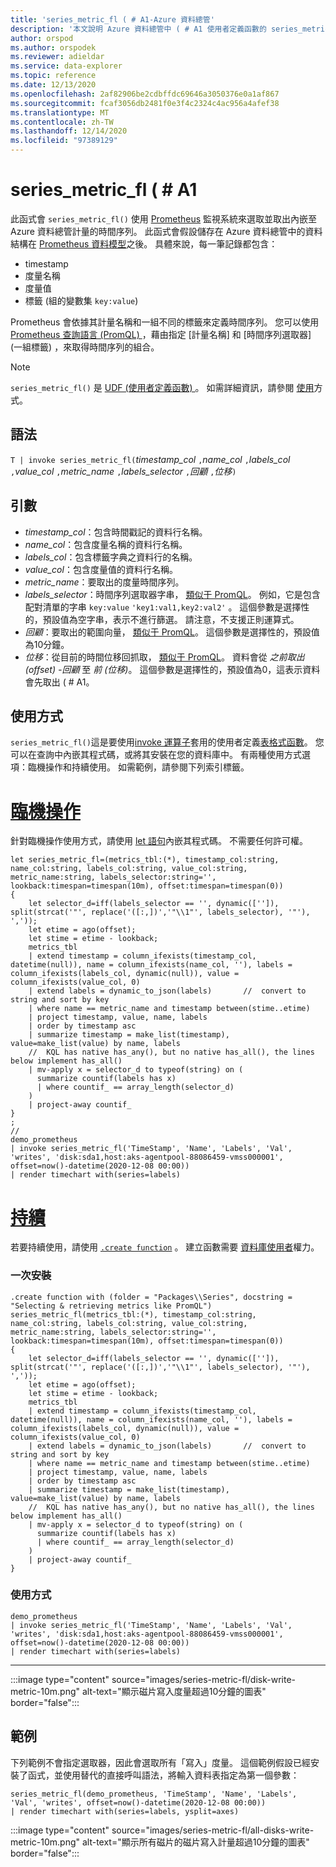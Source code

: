 ```yaml
---
title: 'series_metric_fl ( # A1-Azure 資料總管'
description: '本文說明 Azure 資料總管中 ( # A1 使用者定義函數的 series_metric_fl。'
author: orspod
ms.author: orspodek
ms.reviewer: adieldar
ms.service: data-explorer
ms.topic: reference
ms.date: 12/13/2020
ms.openlocfilehash: 2af82906be2cdbffdc69646a3050376e0a1af867
ms.sourcegitcommit: fcaf3056db2481f0e3f4c2324c4ac956a4afef38
ms.translationtype: MT
ms.contentlocale: zh-TW
ms.lasthandoff: 12/14/2020
ms.locfileid: "97389129"
---
```

# <a name="series_metric_fl"></a>series_metric_fl ( # A1


此函式會 `series_metric_fl()` 使用 [Prometheus](https://prometheus.io/) 監視系統來選取並取出內嵌至 Azure 資料總管計量的時間序列。 此函式會假設儲存在 Azure 資料總管中的資料結構在 [Prometheus 資料模型](https://prometheus.io/docs/concepts/data_model/)之後。 具體來說，每一筆記錄都包含：
 * timestamp 
 * 度量名稱 
 * 度量值 
 * 標籤 (組的變數集 `key:value`) 
 
 Prometheus 會依據其計量名稱和一組不同的標籤來定義時間序列。 您可以使用 [Prometheus 查詢語言 (PromQL) ](https://prometheus.io/docs/prometheus/latest/querying/basics/) ，藉由指定 [計量名稱] 和 [時間序列選取器] (一組標籤) ，來取得時間序列的組合。

> [!NOTE]
> `series_metric_fl()` 是 [UDF (使用者定義函數) ](../query/functions/user-defined-functions.md)。 如需詳細資訊，請參閱 [使用](#usage)方式。

## <a name="syntax"></a>語法

`T | invoke series_metric_fl(`*timestamp_col* `,`*name_col* `,`*labels_col* `,`*value_col* `,`*metric_name* `,`*labels_selector* `,`*回顧* `,`*位移*`)`

## <a name="arguments"></a>引數

* *timestamp_col*：包含時間戳記的資料行名稱。
* *name_col*：包含度量名稱的資料行名稱。
* *labels_col*：包含標籤字典之資料行的名稱。
* *value_col*：包含度量值的資料行名稱。
* *metric_name*：要取出的度量時間序列。
* *labels_selector*：時間序列選取器字串， [類似于 PromQL](https://prometheus.io/docs/prometheus/latest/querying/basics/#time-series-selectors)。 例如，它是包含配對清單的字串 `key:value` `'key1:val1,key2:val2'` 。 這個參數是選擇性的，預設值為空字串，表示不進行篩選。 請注意，不支援正則運算式。 
* *回顧*：要取出的範圍向量， [類似于 PromQL](https://prometheus.io/docs/prometheus/latest/querying/basics/#range-vector-selectors)。 這個參數是選擇性的，預設值為10分鐘。
* *位移*：從目前的時間位移回抓取， [類似于 PromQL](https://prometheus.io/docs/prometheus/latest/querying/basics/#offset-modifier)。 資料會從 *之前取出 (offset) -回顧* 至 *前 (位移)*。 這個參數是選擇性的，預設值為0，這表示資料會先取出 ( # A1。

## <a name="usage"></a>使用方式

`series_metric_fl()`這是要使用[invoke 運算子](../query/invokeoperator.md)套用的使用者定義[表格式函數](../query/functions/user-defined-functions.md#tabular-function)。 您可以在查詢中內嵌其程式碼，或將其安裝在您的資料庫中。 有兩種使用方式選項：臨機操作和持續使用。 如需範例，請參閱下列索引標籤。

# <a name="ad-hoc"></a>[臨機操作](#tab/adhoc)

針對臨機操作使用方式，請使用 [let 語句](../query/letstatement.md)內嵌其程式碼。 不需要任何許可權。

<!-- csl: https://help.kusto.windows.net:443/Samples -->
```kusto
let series_metric_fl=(metrics_tbl:(*), timestamp_col:string, name_col:string, labels_col:string, value_col:string, metric_name:string, labels_selector:string='', lookback:timespan=timespan(10m), offset:timespan=timespan(0))
{
    let selector_d=iff(labels_selector == '', dynamic(['']), split(strcat('"', replace('([:,])','"\\1"', labels_selector), '"'), ','));
    let etime = ago(offset);
    let stime = etime - lookback;
    metrics_tbl
    | extend timestamp = column_ifexists(timestamp_col, datetime(null)), name = column_ifexists(name_col, ''), labels = column_ifexists(labels_col, dynamic(null)), value = column_ifexists(value_col, 0)
    | extend labels = dynamic_to_json(labels)       //  convert to string and sort by key
    | where name == metric_name and timestamp between(stime..etime)
    | project timestamp, value, name, labels
    | order by timestamp asc
    | summarize timestamp = make_list(timestamp), value=make_list(value) by name, labels
    //  KQL has native has_any(), but no native has_all(), the lines below implement has_all()
    | mv-apply x = selector_d to typeof(string) on (
      summarize countif(labels has x)
      | where countif_ == array_length(selector_d)
    )
    | project-away countif_
}
;
//
demo_prometheus
| invoke series_metric_fl('TimeStamp', 'Name', 'Labels', 'Val', 'writes', 'disk:sda1,host:aks-agentpool-88086459-vmss000001', offset=now()-datetime(2020-12-08 00:00))
| render timechart with(series=labels)
```

# <a name="persistent"></a>[持續](#tab/persistent)

若要持續使用，請使用 [`.create function`](../management/create-function.md) 。 建立函數需要 [資料庫使用者](../management/access-control/role-based-authorization.md)權力。

### <a name="one-time-installation"></a>一次安裝

<!-- csl: https://help.kusto.windows.net:443/Samples -->
```kusto
.create function with (folder = "Packages\\Series", docstring = "Selecting & retrieving metrics like PromQL")
series_metric_fl(metrics_tbl:(*), timestamp_col:string, name_col:string, labels_col:string, value_col:string, metric_name:string, labels_selector:string='', lookback:timespan=timespan(10m), offset:timespan=timespan(0))
{
    let selector_d=iff(labels_selector == '', dynamic(['']), split(strcat('"', replace('([:,])','"\\1"', labels_selector), '"'), ','));
    let etime = ago(offset);
    let stime = etime - lookback;
    metrics_tbl
    | extend timestamp = column_ifexists(timestamp_col, datetime(null)), name = column_ifexists(name_col, ''), labels = column_ifexists(labels_col, dynamic(null)), value = column_ifexists(value_col, 0)
    | extend labels = dynamic_to_json(labels)       //  convert to string and sort by key
    | where name == metric_name and timestamp between(stime..etime)
    | project timestamp, value, name, labels
    | order by timestamp asc
    | summarize timestamp = make_list(timestamp), value=make_list(value) by name, labels
    //  KQL has native has_any(), but no native has_all(), the lines below implement has_all()
    | mv-apply x = selector_d to typeof(string) on (
      summarize countif(labels has x)
      | where countif_ == array_length(selector_d)
    )
    | project-away countif_
}
```

### <a name="usage"></a>使用方式

<!-- csl: https://help.kusto.windows.net:443/Samples -->
```kusto
demo_prometheus
| invoke series_metric_fl('TimeStamp', 'Name', 'Labels', 'Val', 'writes', 'disk:sda1,host:aks-agentpool-88086459-vmss000001', offset=now()-datetime(2020-12-08 00:00))
| render timechart with(series=labels)
```

---

:::image type="content" source="images/series-metric-fl/disk-write-metric-10m.png" alt-text="顯示磁片寫入度量超過10分鐘的圖表" border="false":::

## <a name="example"></a>範例

下列範例不會指定選取器，因此會選取所有「寫入」度量。 這個範例假設已經安裝了函式，並使用替代的直接呼叫語法，將輸入資料表指定為第一個參數：
    
<!-- csl: https://help.kusto.windows.net:443/Samples -->
```kusto
series_metric_fl(demo_prometheus, 'TimeStamp', 'Name', 'Labels', 'Val', 'writes', offset=now()-datetime(2020-12-08 00:00))
| render timechart with(series=labels, ysplit=axes)
```
    
:::image type="content" source="images/series-metric-fl/all-disks-write-metric-10m.png" alt-text="顯示所有磁片的磁片寫入計量超過10分鐘的圖表" border="false":::

